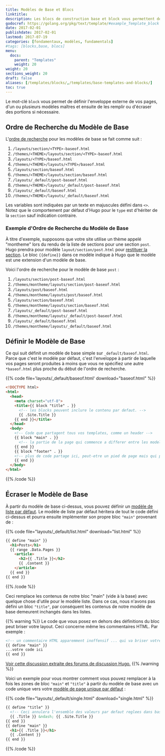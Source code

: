 ```yaml
---
title: Modèles de Base et Blocs
linktitle:
description: Les blocs de construction base et block vous permettent de définir l'enveloppe externe de vos modèles maîtres. (c'est-à dire le chrome de la page).
godocref: https://golang.org/pkg/text/template/#example_Template_block
date: 2017-02-01
publishdate: 2017-02-01
lastmod: 2017-07-19
categories: [fondamentaux, modèles, fundamentals]
#tags: [blocks,base, blocs]
menu:
  docs:
    parent: "Templates"
    weight: 20
weight: 20
sections_weight: 20
draft: false
aliases: [/templates/blocks/,/templates/base-templates-and-blocks/]
toc: true
---
```

Le mot-clé `block` vous permet de définir l'enveloppe externe de vos pages, d'un ou plusieurs modèles maîtres et ensuite de les remplir ou d'écraser des portions si nécessaire.

## Ordre de Recherche du Modèle de Base


L'[ordre de recherche][lookup] pour les modèles de base se fait comme suit :

1. `/layouts/section/<TYPE>-baseof.html`
2. `/themes/<THEME>/layouts/section/<TYPE>-baseof.html`
3. `/layouts/<TYPE>/baseof.html`
4. `/themes/<THEME>/layouts/<TYPE>/baseof.html`
5. `/layouts/section/baseof.html`
6. `/themes/<THEME>/layouts/section/baseof.html`
7. `/layouts/_default/post-baseof.html`
8. `/themes/<THEME>/layouts/_default/post-baseof.html`
9. `/layouts/_default/baseof.html`
10. `/themes/<THEME>/layouts/_default/baseof.html`

Les variables sont indiquées par un texte en majuscules défini dans `<>`. Notez que le comportement par défaut d'Hugo pour le `type` est d'hériter de la `section` sauf indication contraire.

### Exemple d'Ordre de Recherche du Modèle de Base

À titre d'exemple, supposons que votre site utilise un thème appelé "montheme" lors du rendu de la liste de sections pour une section `post`. Hugo prendra pour modèle  `layout/section/post.html` pour [restituer la section][section]. Le bloc `{{define}}` dans ce modèle indique à Hugo que le modèle est une extension d'un modèle de base.

Voici l'ordre de recherche pour le modèle de base `post` :

1. `/layouts/section/post-baseof.html`
2. `/themes/montheme/layouts/section/post-baseof.html`
3. `/layouts/post/baseof.html`
4. `/themes/montheme/layouts/post/baseof.html`
5. `/layouts/section/baseof.html`
6. `/themes/montheme/layouts/section/baseof.html`
7. `/layouts/_default/post-baseof.html`
8. `/themes/montheme/layouts/_default/post-baseof.html`
9. `/layouts/_default/baseof.html`
10. `/themes/montheme/layouts/_default/baseof.html`

## Définir le Modèle de Base

Ce qui suit définit un modèle de base simple sur `_default/baseof.html`. Parce que c'est le modèle par défaut, c'est l'enveloppe à partir de laquelle vos pages seront produites à moins que vous ne spécifiez une autre `*baseof.html` plus proche du début de l'ordre de recherche.

{{% code file='layouts/_default/baseof.html' download="baseof.html" %}}
```html
<!DOCTYPE html>
<html>
  <head>
    <meta charset="utf-8">
    <title>{{ block "title" . }}
      <!-- les blocks peuvent inclure le contenu par defaut. -->
      {{ .Site.Title }}
    {{ end }}</title>
  </head>
  <body>
    <!-- Code que partagent tous vos templates, comme un header -->
    {{ block "main" . }}
      <!-- la partie de la page qui commence a differer entre les modeles -->
    {{ end }}
    {{ block "footer" . }}
    <!-- plus de code partage ici, peut-etre un pied de page mais qui peut etre annule si besoin  -->
    {{ end }}
  </body>
</html>
```
{{% /code %}}

## Écraser le Modèle de Base

À partir du modèle de base ci-dessus, vous pouvez définir un [modèle de liste par défaut][hugolists]. Le modèle de liste par défaut héritera de tout le code défini ci-dessus et pourra ensuite implémenter son propre bloc `"main"` provenant de :

{{% code file="layouts/_default/list.html" download="list.html" %}}
```html
{{ define "main" }}
  <h1>Posts</h1>
  {{ range .Data.Pages }}
    <article>
      <h2>{{ .Title }}</h2>
      {{ .Content }}
    </article>
  {{ end }}
{{ end }}
```
{{% /code %}}

Ceci remplace les contenus de notre bloc "main" (vide à la base) avec quelque chose d'utile pour le modèle liste. Dans ce cas,  nous n'avons pas défini un bloc `"title"`, par conséquent les contenus de notre modèle de base demeurent inchangés dans les listes.

{{% warning %}}
Le code que vous posez en dehors des définitions du bloc peut briser votre layout. Ceci concerne même les commentaires HTML. Par exemple :


```html
<!-- un commentaire HTML apparemment inoffensif ... qui va briser votre mise en page lors de la construction -->
{{ define "main" }}
...votre code ici
{{ end }}
```
[Voir cette discussion extraite des forums de discussion Hugo.](https://discourse.gohugo.io/t/baseof-html-block-templates-and-list-types-results-in-empty-pages/5612/6)
{{% /warning %}}

Voici un exemple pour vous montrer comment vous pouvez remplacer à la fois les zones de bloc `"main"` et `"title"` à partir du modèle de base avec un code unique vers votre [modèle de page unique par défaut][singletemplate] :

{{% code file="layouts/_default/single.html" download="single.html" %}}
```html
{{ define "title" }}
  <!-- Ceci annulera l'ensemble des valeurs par defaut reglees dans baseof.html; i.e., "{{.Site.Title}}" dans l'exemple original -->
  {{ .Title }} &ndash; {{ .Site.Title }}
{{ end }}
{{ define "main" }}
  <h1>{{ .Title }}</h1>
  {{ .Content }}
{{ end }}
```
{{% /code %}}

[hugolists]: /templates/listes
[lookup]: /templates/ordre-recherche/
[section]: /templates/section-templates/
[singletemplate]: /templates/single-page-templates/
